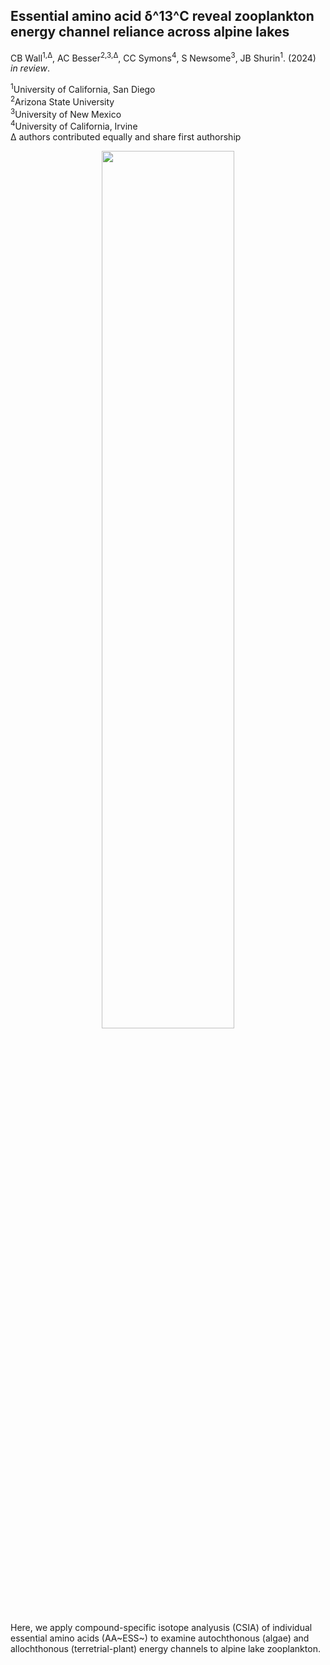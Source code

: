 ## Essential amino acid δ^13^C reveal zooplankton energy channel reliance across alpine lakes  
CB Wall<sup>1,Δ</sup>, AC Besser<sup>2,3,Δ</sup>, CC Symons<sup>4</sup>, S Newsome<sup>3</sup>, JB Shurin<sup>1</sup>. (2024) _in review_.  

<sup>1</sup>University of California, San Diego  
<sup>2</sup>Arizona State University  
<sup>3</sup>University of New Mexico  
<sup>4</sup>University of California, Irvine  
Δ authors contributed equally and share first authorship
  
<p align="center">
  <img align="center" src="https://github.com/cbwall/Sierra-plankton-CSIA/blob/main/output//photos/Fig1.sitemap_2.png" width="65%" height="60%">
</p>
Here, we apply compound-specific isotope analyusis (CSIA) of individual essential amino acids (AA~ESS~) to examine autochthonous (algae) and allochthonous (terretrial-plant) energy channels to alpine lake zooplankton.
